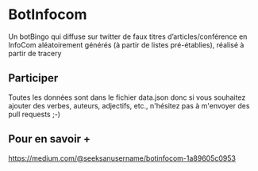 # BotInfocom
Un botBingo qui diffuse sur twitter de faux titres d’articles/conférence en InfoCom aléatoirement générés (à partir de listes pré-établies), réalisé à partir de tracery

## Participer
Toutes les données sont dans le fichier data.json donc si vous souhaitez ajouter des verbes, auteurs, adjectifs, etc., n'hésitez pas à m'envoyer des pull requests ;-) 

## Pour en savoir +
https://medium.com/@seeksanusername/botinfocom-1a89605c0953
